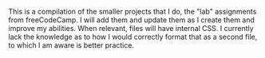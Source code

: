 This is a compilation of the smaller projects that I do, the "lab" assignments from freeCodeCamp. I will add them and update them as I create them and improve my abilities.
When relevant, files will have internal CSS. I currently lack the knowledge as to how I would correctly format that as a second file, to which I am aware is better practice.
